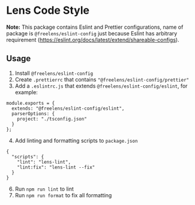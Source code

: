# Lens Code Style

**Note:** This package contains Eslint and Prettier configurations, name of package is `@freelens/eslint-config` just because Eslint has arbitrary requirement (https://eslint.org/docs/latest/extend/shareable-configs).

## Usage

1. Install `@freelens/eslint-config`
2. Create `.prettierrc` that contains `"@freelens/eslint-config/prettier"`
3. Add a `.eslintrc.js` that extends `@freelens/eslint-config/eslint`, for example:

```
module.exports = {
  extends: "@freelens/eslint-config/eslint",
  parserOptions: {
    project: "./tsconfig.json"
  }
};
```

4. Add linting and formatting scripts to `package.json`

```
{
  "scripts": {
    "lint": "lens-lint",
    "lint:fix": "lens-lint --fix"
  }
}
```

6. Run `npm run lint` to lint
7. Run `npm run format` to fix all formatting
